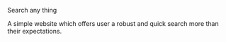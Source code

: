  Search any thing

 A simple website which offers user a robust and quick  search more than their expectations.
 


